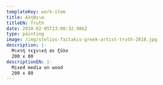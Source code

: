 ```yaml
---
templateKey: work-item
title: Αλήθεια
titleEN: Truth
date: 2018-02-05T23:00:32.986Z
type: painting
image: /img/stelios-faitakis-greek-artist-truth-2018.jpg
description: |-
  Μικτή τεχνική σε ξύλο
  200 x 80
descriptionEN: |-
  Mixed media on wood
  200 x 80
---
```

